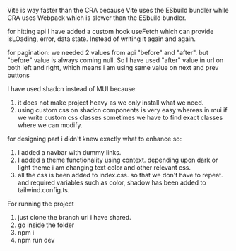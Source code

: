 Vite is way faster than the CRA because Vite uses the ESbuild bundler while CRA uses Webpack which is slower than the ESbuild bundler.

for hitting api I have added a custom hook useFetch which can provide isLOading, error, data state. Instead of writing it again and again.

for pagination: we needed 2 values from api "before" and "after". but "before" value is always coming null. So I have used "after" value in url on both left and right, which means i am using same value on next and prev buttons

I have used shadcn instead of MUI because:

1. it does not make project heavy as we only install what we need.
2. using custom css on shadcn components is very easy whereas in mui if we write custom css classes sometimes we have to find exact classes where we can modify.

for designing part i didn't knew exactly what to enhance so:

1. I added a navbar with dummy links.
2. I added a theme functionality using context. depending upon dark or light theme i am changing text color and other relevant css.
3. all the css is been added to index.css. so that we don't have to repeat. and required variables such as color, shadow has been added to tailwind.config.ts.

For running the project

1. just clone the branch url i have shared.
2. go inside the folder
3. npm i
4. npm run dev
